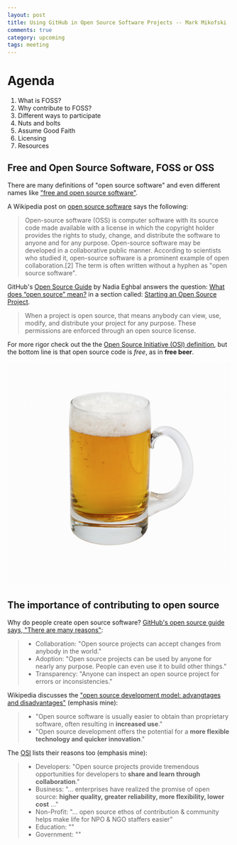 ```yaml
---
layout: post
title: Using GitHub in Open Source Software Projects -- Mark Mikofski
comments: true
category: upcoming
tags: meeting
---
```


# Agenda
1. What is FOSS?
2. Why contribute to FOSS?
3. Different ways to participate
4. Nuts and bolts
5. Assume Good Faith
6. Licensing
7. Resources

## Free and Open Source Software, FOSS or OSS
There are many definitions of "open source software" and even different names like ["free and open source software"](https://en.wikipedia.org/wiki/Free_and_open-source_software).

A Wikipedia post on [open source software](https://en.wikipedia.org/wiki/Open-source_software) says the following:
>Open-source software (OSS) is computer software with its source code made available with a license in which the copyright
>holder provides the rights to study, change, and distribute the software to anyone and for any purpose. Open-source software
>may be developed in a collaborative public manner. According to scientists who studied it, open-source software is a prominent
>example of open collaboration.[2] The term is often written without a hyphen as "open source software".

GitHub's [Open Source Guide](https://opensource.guide/) by Nadia Eghbal answers the question: [What does “open source” mean?](https://opensource.guide/starting-a-project/#what-does-open-source-mean) in a section called: [Starting an Open Source Project](https://opensource.guide/starting-a-project/).
>When a project is open source, that means anybody can view, use, modify, and distribute your
>project for any purpose. These permissions are enforced through an open source license.

For more rigor check out the the [Open Source Initiative (OSI) definition](https://opensource.org/osd), but the bottom line is that open
source code is _free_, as in **free beer**.

![Free beer](../images/yckreEqei.jpg "Free beer")

## The importance of contributing to open source
Why do people create open source software? [GitHub's open source guide says, "There are many reasons"](https://opensource.guide/starting-a-project/#why-do-people-open-source-their-work):
> * Collaboration: "Open source projects can accept changes from anybody in the world."
> * Adoption: "Open source projects can be used by anyone for nearly any purpose. People can even use it to build other things."
> * Transparency: "Anyone can inspect an open source project for errors or inconsistencies."

Wikipedia discusses the ["open source development model: advangtages and disadvantages"](https://en.wikipedia.org/wiki/Open-source_software#Advantages_and_disadvantages) (emphasis mine):
> * "Open source software is usually easier to obtain than proprietary software, often resulting in **increased use**."
> * "Open source development offers the potential for a **more flexible technology and quicker innovation**."

The [OSI](https://opensource.org/) lists their reasons too (emphasis mine):
> * Developers: "Open source projects provide tremendous opportunities for developers to **share and learn through collaboration**."
> * Business: "... enterprises have realized the promise of open source: **higher quality, greater reliability, more flexibility, lower cost** ..."
> * Non-Profit: "... open source ethos of contribution & community helps make life for NPO & NGO staffers easier"
> * Education: ""
> * Government: ""
